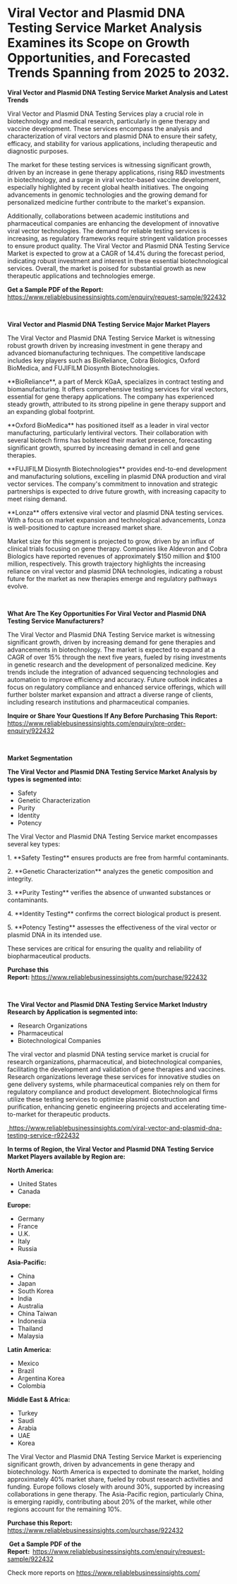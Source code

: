 <p><h1>Viral Vector and Plasmid DNA Testing Service Market Analysis Examines its Scope on Growth Opportunities, and Forecasted Trends Spanning from 2025 to 2032.</h1></p><p><strong>Viral Vector and Plasmid DNA Testing Service Market Analysis and Latest Trends</strong></p>
<p><p>Viral Vector and Plasmid DNA Testing Services play a crucial role in biotechnology and medical research, particularly in gene therapy and vaccine development. These services encompass the analysis and characterization of viral vectors and plasmid DNA to ensure their safety, efficacy, and stability for various applications, including therapeutic and diagnostic purposes.</p><p>The market for these testing services is witnessing significant growth, driven by an increase in gene therapy applications, rising R&D investments in biotechnology, and a surge in viral vector-based vaccine development, especially highlighted by recent global health initiatives. The ongoing advancements in genomic technologies and the growing demand for personalized medicine further contribute to the market's expansion.</p><p>Additionally, collaborations between academic institutions and pharmaceutical companies are enhancing the development of innovative viral vector technologies. The demand for reliable testing services is increasing, as regulatory frameworks require stringent validation processes to ensure product quality. The Viral Vector and Plasmid DNA Testing Service Market is expected to grow at a CAGR of 14.4% during the forecast period, indicating robust investment and interest in these essential biotechnological services. Overall, the market is poised for substantial growth as new therapeutic applications and technologies emerge.</p></p>
<p><strong>Get a Sample PDF of the Report:&nbsp;</strong> <a href="https://www.reliablebusinessinsights.com/enquiry/request-sample/922432?utm_campaign=3256&utm_medium=2&utm_source=Github&utm_content=ia&utm_term=07032025&utm_id=viral-vector-and-plasmid-dna-testing-service">https://www.reliablebusinessinsights.com/enquiry/request-sample/922432</a></p>
<p>&nbsp;</p>
<p><strong>Viral Vector and Plasmid DNA Testing Service Major Market Players</strong></p>
<p><p>The Viral Vector and Plasmid DNA Testing Service Market is witnessing robust growth driven by increasing investment in gene therapy and advanced biomanufacturing techniques. The competitive landscape includes key players such as BioReliance, Cobra Biologics, Oxford BioMedica, and FUJIFILM Diosynth Biotechnologies.</p><p>**BioReliance**, a part of Merck KGaA, specializes in contract testing and biomanufacturing. It offers comprehensive testing services for viral vectors, essential for gene therapy applications. The company has experienced steady growth, attributed to its strong pipeline in gene therapy support and an expanding global footprint.</p><p>**Oxford BioMedica** has positioned itself as a leader in viral vector manufacturing, particularly lentiviral vectors. Their collaboration with several biotech firms has bolstered their market presence, forecasting significant growth, spurred by increasing demand in cell and gene therapies.</p><p>**FUJIFILM Diosynth Biotechnologies** provides end-to-end development and manufacturing solutions, excelling in plasmid DNA production and viral vector services. The company's commitment to innovation and strategic partnerships is expected to drive future growth, with increasing capacity to meet rising demand.</p><p>**Lonza** offers extensive viral vector and plasmid DNA testing services. With a focus on market expansion and technological advancements, Lonza is well-positioned to capture increased market share. </p><p>Market size for this segment is projected to grow, driven by an influx of clinical trials focusing on gene therapy. Companies like Aldevron and Cobra Biologics have reported revenues of approximately $150 million and $100 million, respectively. This growth trajectory highlights the increasing reliance on viral vector and plasmid DNA technologies, indicating a robust future for the market as new therapies emerge and regulatory pathways evolve.</p></p>
<p>&nbsp;</p>
<p><strong>What Are The Key Opportunities For Viral Vector and Plasmid DNA Testing Service Manufacturers?</strong></p>
<p><p>The Viral Vector and Plasmid DNA Testing Service market is witnessing significant growth, driven by increasing demand for gene therapies and advancements in biotechnology. The market is expected to expand at a CAGR of over 15% through the next five years, fueled by rising investments in genetic research and the development of personalized medicine. Key trends include the integration of advanced sequencing technologies and automation to improve efficiency and accuracy. Future outlook indicates a focus on regulatory compliance and enhanced service offerings, which will further bolster market expansion and attract a diverse range of clients, including research institutions and pharmaceutical companies.</p></p>
<p><strong>Inquire or Share Your Questions If Any Before Purchasing This Report:</strong> <a href="https://www.reliablebusinessinsights.com/enquiry/pre-order-enquiry/922432?utm_campaign=3256&utm_medium=2&utm_source=Github&utm_content=ia&utm_term=07032025&utm_id=viral-vector-and-plasmid-dna-testing-service">https://www.reliablebusinessinsights.com/enquiry/pre-order-enquiry/922432</a></p>
<p>&nbsp;</p>
<p><strong>Market Segmentation</strong></p>
<p><strong>The Viral Vector and Plasmid DNA Testing Service Market Analysis by types is segmented into:</strong></p>
<p><ul><li>Safety</li><li>Genetic Characterization</li><li>Purity</li><li>Identity</li><li>Potency</li></ul></p>
<p><p>The Viral Vector and Plasmid DNA Testing Service market encompasses several key types: </p><p>1. **Safety Testing** ensures products are free from harmful contaminants.</p><p>2. **Genetic Characterization** analyzes the genetic composition and integrity.</p><p>3. **Purity Testing** verifies the absence of unwanted substances or contaminants.</p><p>4. **Identity Testing** confirms the correct biological product is present.</p><p>5. **Potency Testing** assesses the effectiveness of the viral vector or plasmid DNA in its intended use. </p><p>These services are critical for ensuring the quality and reliability of biopharmaceutical products.</p></p>
<p><strong>Purchase this Report:&nbsp;</strong><a href="https://www.reliablebusinessinsights.com/purchase/922432?utm_campaign=3256&utm_medium=2&utm_source=Github&utm_content=ia&utm_term=07032025&utm_id=viral-vector-and-plasmid-dna-testing-service">https://www.reliablebusinessinsights.com/purchase/922432</a></p>
<p>&nbsp;</p>
<p><strong>The Viral Vector and Plasmid DNA Testing Service Market Industry Research by Application is segmented into:</strong></p>
<p><ul><li>Research Organizations</li><li>Pharmaceutical</li><li>Biotechnological Companies</li></ul></p>
<p><p>The viral vector and plasmid DNA testing service market is crucial for research organizations, pharmaceutical, and biotechnological companies, facilitating the development and validation of gene therapies and vaccines. Research organizations leverage these services for innovative studies on gene delivery systems, while pharmaceutical companies rely on them for regulatory compliance and product development. Biotechnological firms utilize these testing services to optimize plasmid construction and purification, enhancing genetic engineering projects and accelerating time-to-market for therapeutic products.</p></p>
<p><a href="https://www.reliablebusinessinsights.com/viral-vector-and-plasmid-dna-testing-service-r922432?utm_campaign=3256&utm_medium=2&utm_source=Github&utm_content=ia&utm_term=07032025&utm_id=viral-vector-and-plasmid-dna-testing-service">&nbsp;https://www.reliablebusinessinsights.com/viral-vector-and-plasmid-dna-testing-service-r922432</a></p>
<p><strong>In terms of Region, the Viral Vector and Plasmid DNA Testing Service Market Players available by Region are:</strong></p>
<p>
    <p> <strong> North America: </strong>
        <ul>
            <li>United States</li>
            <li>Canada</li>
        </ul>
        </p> 
    <p> <strong> Europe: </strong>
        <ul>
            <li>Germany</li>
            <li>France</li>
            <li>U.K.</li>
            <li>Italy</li>
            <li>Russia</li>
        </ul>
        </p> 
    <p> <strong> Asia-Pacific: </strong>
        <ul>
            <li>China</li>
            <li>Japan</li>
            <li>South Korea</li>
            <li>India</li>
            <li>Australia</li>
            <li>China Taiwan</li>
            <li>Indonesia</li>
            <li>Thailand</li>
            <li>Malaysia</li>
        </ul>
        </p> 
    <p> <strong> Latin America: </strong>
        <ul>
            <li>Mexico</li>
            <li>Brazil</li>
            <li>Argentina Korea</li>
            <li>Colombia</li>
        </ul>
        </p> 
    <p> <strong> Middle East & Africa: </strong>
        <ul>
            <li>Turkey</li>
            <li>Saudi</li>
            <li>Arabia</li>
            <li>UAE</li>
            <li>Korea</li>
        </ul>
    </p>
    </p>
<p><p>The Viral Vector and Plasmid DNA Testing Service Market is experiencing significant growth, driven by advancements in gene therapy and biotechnology. North America is expected to dominate the market, holding approximately 40% market share, fueled by robust research activities and funding. Europe follows closely with around 30%, supported by increasing collaborations in gene therapy. The Asia-Pacific region, particularly China, is emerging rapidly, contributing about 20% of the market, while other regions account for the remaining 10%.</p></p>
<p><strong>Purchase this Report: </strong><a href="https://www.reliablebusinessinsights.com/purchase/922432?utm_campaign=3256&utm_medium=2&utm_source=Github&utm_content=ia&utm_term=07032025&utm_id=viral-vector-and-plasmid-dna-testing-service">https://www.reliablebusinessinsights.com/purchase/922432</a></p>
<p>&nbsp;<strong>Get a Sample PDF of the Report:&nbsp;&nbsp;</strong><a href="https://www.reliablebusinessinsights.com/enquiry/request-sample/922432?utm_campaign=3256&utm_medium=2&utm_source=Github&utm_content=ia&utm_term=07032025&utm_id=viral-vector-and-plasmid-dna-testing-service">https://www.reliablebusinessinsights.com/enquiry/request-sample/922432</a></p>
<p><strong></strong></p>
<p>Check more reports on <a href="https://www.reliablebusinessinsights.com/?utm_campaign=3256&utm_medium=2&utm_source=Github&utm_content=ia&utm_term=07032025&utm_id=viral-vector-and-plasmid-dna-testing-service">https://www.reliablebusinessinsights.com/</a></p>